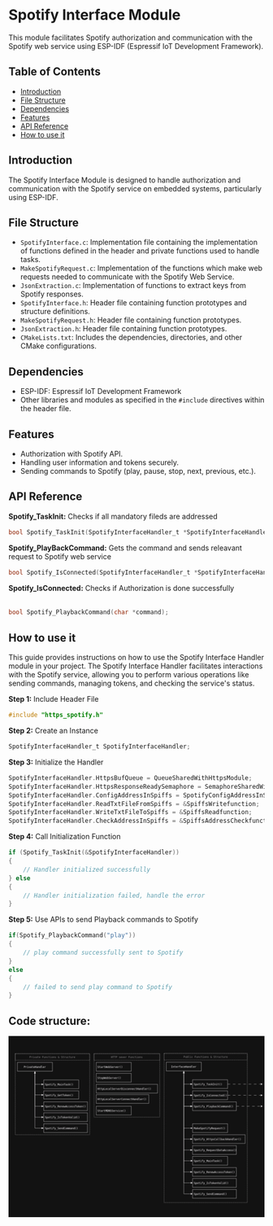 # Spotify Interface Module

This module facilitates Spotify authorization and communication with the Spotify web service using ESP-IDF (Espressif IoT Development Framework).

## Table of Contents

- [Introduction](#introduction)
- [File Structure](#file-structure)
- [Dependencies](#dependencies)
- [Features](#features)
- [API Reference](#api-reference)
- [How to use it](#how-to-use-it)

## Introduction

The Spotify Interface Module is designed to handle authorization and communication with the Spotify service on embedded systems, particularly using ESP-IDF.

## File Structure

- `SpotifyInterface.c`: Implementation file containing the implementation of functions defined in the header and private functions used to handle tasks.
- `MakeSpotifyRequest.c`: Implementation of the functions which make web requests needed to communicate with the Spotify Web Service.
- `JsonExtraction.c`: Implementation of functions to extract keys from Spotify responses.
- `SpotifyInterface.h`: Header file containing function prototypes and structure definitions.
- `MakeSpotifyRequest.h`: Header file containing function prototypes.
- `JsonExtraction.h`: Header file containing function prototypes.
- `CMakeLists.txt`: Includes the dependencies, directories, and other CMake configurations.

## Dependencies

- ESP-IDF: Espressif IoT Development Framework
- Other libraries and modules as specified in the `#include` directives within the header file.

## Features

- Authorization with Spotify API.
- Handling user information and tokens securely.
- Sending commands to Spotify (play, pause, stop, next, previous, etc.).

## API Reference

**Spotify_TaskInit:** Checks if all mandatory fileds are addressed

```c
bool Spotify_TaskInit(SpotifyInterfaceHandler_t *SpotifyInterfaceHandler);
```

**Spotify_PlayBackCommand:** Gets the command and sends releavant request to Spotify web service

```c
bool Spotify_IsConnected(SpotifyInterfaceHandler_t *SpotifyInterfaceHandler);
```

**Spotify_IsConnected:** Checks if Authorization is done successfully
```c

bool Spotify_PlaybackCommand(char *command);
```

## How to use it

This guide provides instructions on how to use the Spotify Interface Handler module in your project. The Spotify Interface Handler facilitates interactions with the Spotify service, allowing you to perform various operations like sending commands, managing tokens, and checking the service's status.

**Step 1:** Include Header File

```c
#include "https_spotify.h"
```

**Step 2:** Create an Instance

```c
SpotifyInterfaceHandler_t SpotifyInterfaceHandler;
```

**Step 3:** Initialize the Handler

```c
SpotifyInterfaceHandler.HttpsBufQueue = QueueSharedWithHttpsModule;
SpotifyInterfaceHandler.HttpsResponseReadySemaphore = SemaphoreSharedWithHttpsModule;
SpotifyInterfaceHandler.ConfigAddressInSpiffs = SpotifyConfigAddressInSpiffs;
SpotifyInterfaceHandler.ReadTxtFileFromSpiffs = &SpiffsWritefunction;
SpotifyInterfaceHandler.WriteTxtFileToSpiffs = &SpiffsReadfunction;
SpotifyInterfaceHandler.CheckAddressInSpiffs = &SpiffsAddressCheckfunction;
```

**Step 4:** Call Initialization Function

```c
if (Spotify_TaskInit(&SpotifyInterfaceHandler))
{
    // Handler initialized successfully
} else 
{
    // Handler initialization failed, handle the error
}
```

**Step 5:** Use APIs to send Playback commands to Spotify

```c
if(Spotify_PlaybackCommand("play"))
{
    // play command successfully sent to Spotify
}
else
{
    // failed to send play command to Spotify
}
```

## Code structure:

![Diagram](/components/SpotifyInterface/SpotifyInterface%20structure.png)